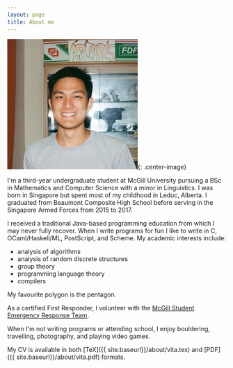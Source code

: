 ```yaml
---
layout: page
title: About me
---
```


![me](profile.jpeg){: .center-image}

I'm a third-year undergraduate student at McGill University pursuing a BSc in Mathematics and Computer Science with a minor in Linguistics. I was born in Singapore but spent most of my childhood in Leduc, Alberta. I graduated from Beaumont Composite High School before serving in the Singapore Armed Forces from 2015 to 2017.

I received a traditional Java-based programming education from which I may never fully recover. When I write programs for fun I like to write in C, OCaml/Haskell/ML, PostScript, and Scheme. My academic interests include:

+ analysis of algorithms
+ analysis of random discrete structures
+ group theory
+ programming language theory
+ compilers

My favourite polygon is the pentagon.

As a certified First Responder, I volunteer with the [McGill Student Emergency Response Team](https://www.msert.ca).

When I'm not writing programs or attending school, I enjoy bouldering, travelling, photography, and playing video games.

My CV is available in both [TeX]({{ site.baseurl}}/about/vita.tex) and [PDF]({{ site.baseurl}}/about/vita.pdf) formats.
